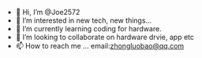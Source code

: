 - 👋 Hi, I’m @Joe2572
- 👀 I’m interested in new tech, new things...
- 🌱 I’m currently learning coding for hardware.
- 💞️ I’m looking to collaborate on hardware drvie, app etc
- 📫 How to reach me ... 
     email:zhongluobao@qq.com
<!---
Joe is a ✨ special ✨ repository because its `README.md` (this file) appears on your GitHub profile.
You can click the Preview link to take a look at your changes.
--->
